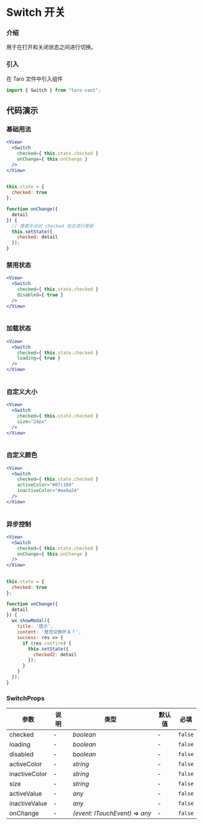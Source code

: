# Switch 开关

### 介绍

用于在打开和关闭状态之间进行切换。

### 引入

在 Taro 文件中引入组件

```js
import { Switch } from "taro-vant"; 
```

## 代码演示

### 基础用法

```jsx
<View>
  <Switch
    checked={ this.state.checked }
    onChange={ this.onChange }
  />
</View>
 
```

```js
this.state = {
  checked: true
};

function onChange({
  detail
}) {
  // 需要手动对 checked 状态进行更新
  this.setState({
    checked: detail
  });
} 
```

### 禁用状态

```jsx
<View>
  <Switch
    checked={ this.state.checked }
    disabled={ true }
  />
</View>
 
```

### 加载状态

```jsx
<View>
  <Switch
    checked={ this.state.checked }
    loading={ true }
  />
</View>
 
```

### 自定义大小

```jsx
<View>
  <Switch
    checked={ this.state.checked }
    size="24px"
  />
</View>
 
```

### 自定义颜色

```jsx
<View>
  <Switch
    checked={ this.state.checked }
    activeColor="#07c160"
    inactiveColor="#ee0a24"
  />
</View>
 
```

### 异步控制

```jsx
<View>
  <Switch
    checked={ this.state.checked }
    onChange={ this.onChange }
  />
</View>
 
```

```js
this.state = {
  checked: true
};

function onChange({
  detail
}) {
  wx.showModal({
    title: '提示',
    content: '是否切换开关？',
    success: res => {
      if (res.confirm) {
        this.setState({
          checked2: detail
        });
      }
    }
  });
} 
```
### SwitchProps
| 参数 | 说明 | 类型 | 默认值 | 必填 |
| --- | --- | --- | --- | --- |
| checked | - | _&nbsp;&nbsp;boolean<br/>_ | - | `false` |
| loading | - | _&nbsp;&nbsp;boolean<br/>_ | - | `false` |
| disabled | - | _&nbsp;&nbsp;boolean<br/>_ | - | `false` |
| activeColor | - | _&nbsp;&nbsp;string<br/>_ | - | `false` |
| inactiveColor | - | _&nbsp;&nbsp;string<br/>_ | - | `false` |
| size | - | _&nbsp;&nbsp;string<br/>_ | - | `false` |
| activeValue | - | _&nbsp;&nbsp;any<br/>_ | - | `false` |
| inactiveValue | - | _&nbsp;&nbsp;any<br/>_ | - | `false` |
| onChange | - | _&nbsp;&nbsp;(event:&nbsp;ITouchEvent)&nbsp;=>&nbsp;any<br/>_ | - | `false` |

